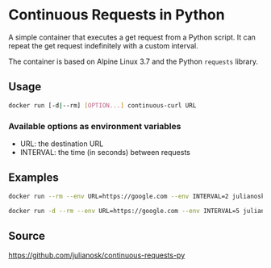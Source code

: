 # Continuous Requests in Python

A simple container that executes a get request from a Python script. It can repeat the get request indefinitely with a custom interval.

The container is based on Alpine Linux 3.7 and the Python `requests` library.

## Usage

```sh
docker run [-d|--rm] [OPTION...] continuous-curl URL
```

### Available options as environment variables

- URL: the destination URL
- INTERVAL: the time (in seconds) between requests

## Examples

```sh
docker run --rm --env URL=https://google.com --env INTERVAL=2 julianosk/continuous-requests-py:latest
```

```sh
docker run -d --rm --env URL=https://google.com --env INTERVAL=5 julianosk/continuous-requests-py:latest
```

## Source

<https://github.com/julianosk/continuous-requests-py>
